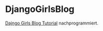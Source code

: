 # DjangoGirlsBlog

[Dajngo Girls Blog Tutorial](https://tutorial.djangogirls.org/de/) nachprogrammiert.
